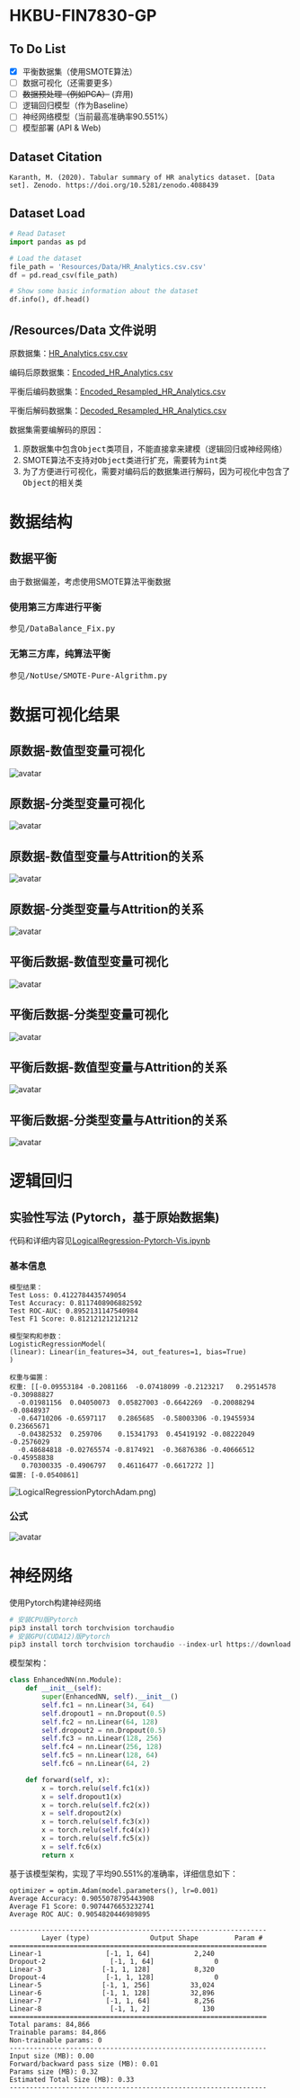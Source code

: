 # HKBU-FIN7830-GP

## To Do List
- [x] 平衡数据集（使用SMOTE算法）
- [ ] 数据可视化（还需要更多）
- [ ] ~~数据预处理（例如PCA）~~ (弃用)
- [ ] 逻辑回归模型（作为Baseline）
- [ ] 神经网络模型（当前最高准确率90.551%）
- [ ] 模型部署 (API & Web)

## Dataset Citation
```
Karanth, M. (2020). Tabular summary of HR analytics dataset. [Data set]. Zenodo. https://doi.org/10.5281/zenodo.4088439
```
## Dataset Load

```python
# Read Dataset
import pandas as pd

# Load the dataset
file_path = 'Resources/Data/HR_Analytics.csv.csv'
df = pd.read_csv(file_path)

# Show some basic information about the dataset
df.info(), df.head()
```
## /Resources/Data 文件说明
原数据集：[HR_Analytics.csv.csv](Resources%2FData%2FHR_Analytics.csv.csv)

编码后原数据集：[Encoded_HR_Analytics.csv](Resources%2FData%2FEncoded_HR_Analytics.csv)

平衡后编码数据集：[Encoded_Resampled_HR_Analytics.csv](Resources%2FData%2FEncoded_Resampled_HR_Analytics.csv)

平衡后解码数据集：[Decoded_Resampled_HR_Analytics.csv](Resources%2FData%2FDecoded_Resampled_HR_Analytics.csv)

数据集需要编解码的原因：
1. 原数据集中包含<kbd>Object</kbd>类项目，不能直接拿来建模（逻辑回归或神经网络）
2. SMOTE算法不支持对<kbd>Object</kbd>类进行扩充，需要转为<kbd>int</kbd>类
3. 为了方便进行可视化，需要对编码后的数据集进行解码，因为可视化中包含了<kbd>Object</kbd>的相关类

# 数据结构
## 数据平衡
由于数据偏差，考虑使用SMOTE算法平衡数据
### 使用第三方库进行平衡
参见<kbd>/DataBalance_Fix.py</kbd>

### 无第三方库，纯算法平衡
参见<kbd>/NotUse/SMOTE-Pure-Algrithm.py</kbd>

# 数据可视化结果
## 原数据-数值型变量可视化
![avatar](Resources/IMG/RawDataBasic1.png)
## 原数据-分类型变量可视化
![avatar](Resources/IMG/RawDataBasic2.png)
## 原数据-数值型变量与Attrition的关系
![avatar](Resources/IMG/RawDataRelation1.png)
## 原数据-分类型变量与Attrition的关系
![avatar](Resources/IMG/RawDataRelation2.png)
## 平衡后数据-数值型变量可视化
![avatar](Resources/IMG/BalanceDataBasic1.png)
## 平衡后数据-分类型变量可视化
![avatar](Resources/IMG/BalanceDataBasic2.png)
## 平衡后数据-数值型变量与Attrition的关系
![avatar](Resources/IMG/BalanceDataRelation1.png)
## 平衡后数据-分类型变量与Attrition的关系
![avatar](Resources/IMG/BalanceDataRelation2.png)

# 逻辑回归
## 实验性写法 (Pytorch，基于原始数据集)
代码和详细内容见[LogicalRegression-Pytorch-Vis.ipynb](NotUse%2FLogicalRegression-Pytorch-Vis.ipynb)
### 基本信息
```
模型结果：
Test Loss: 0.4122784435749054
Test Accuracy: 0.8117408906882592
Test ROC-AUC: 0.8952131147540984
Test F1 Score: 0.812121212121212

模型架构和参数：
LogisticRegressionModel(
(linear): Linear(in_features=34, out_features=1, bias=True)
)

权重与偏置：
权重: [[-0.09553184 -0.2081166  -0.07418099 -0.2123217   0.29514578 -0.30988827
  -0.01981156  0.04050073  0.05827003 -0.6642269  -0.20088294 -0.0848937
  -0.64710206 -0.6597117   0.2865685  -0.58003306 -0.19455934  0.23665671
  -0.04382532  0.259706    0.15341793  0.45419192 -0.08222049 -0.2576029
  -0.48684818 -0.02765574 -0.8174921  -0.36876386 -0.40666512 -0.45958838
   0.70300335 -0.4906797   0.46116477 -0.6617272 ]]
偏置: [-0.0540861]
```
![LogicalRegressionPytorchAdam.png](Resources%2FIMG%2FLogicalRegressionPytorchAdam.png))

### 公式
![avatar](Resources/IMG/LRfunction.png)

# 神经网络
使用Pytorch构建神经网络
```python
# 安装CPU版Pytorch
pip3 install torch torchvision torchaudio
# 安装GPU(CUDA12)版Pytorch
pip3 install torch torchvision torchaudio --index-url https://download.pytorch.org/whl/cu121
```
模型架构：
```python
class EnhancedNN(nn.Module):
    def __init__(self):
        super(EnhancedNN, self).__init__()
        self.fc1 = nn.Linear(34, 64)
        self.dropout1 = nn.Dropout(0.5)
        self.fc2 = nn.Linear(64, 128)
        self.dropout2 = nn.Dropout(0.5)
        self.fc3 = nn.Linear(128, 256)
        self.fc4 = nn.Linear(256, 128)
        self.fc5 = nn.Linear(128, 64)
        self.fc6 = nn.Linear(64, 2)

    def forward(self, x):
        x = torch.relu(self.fc1(x))
        x = self.dropout1(x)
        x = torch.relu(self.fc2(x))
        x = self.dropout2(x)
        x = torch.relu(self.fc3(x))
        x = torch.relu(self.fc4(x))
        x = torch.relu(self.fc5(x))
        x = self.fc6(x)
        return x
```
基于该模型架构，实现了平均90.551%的准确率，详细信息如下：
```
optimizer = optim.Adam(model.parameters(), lr=0.001)
Average Accuracy: 0.9055078795443908
Average F1 Score: 0.9074476653232741
Average ROC AUC: 0.9054820446989895
```
```
----------------------------------------------------------------
        Layer (type)               Output Shape         Param #
================================================================
Linear-1                [-1, 1, 64]           2,240
Dropout-2                [-1, 1, 64]               0
Linear-3               [-1, 1, 128]           8,320
Dropout-4               [-1, 1, 128]               0
Linear-5               [-1, 1, 256]          33,024
Linear-6               [-1, 1, 128]          32,896
Linear-7                [-1, 1, 64]           8,256
Linear-8                 [-1, 1, 2]             130
================================================================
Total params: 84,866
Trainable params: 84,866
Non-trainable params: 0
----------------------------------------------------------------
Input size (MB): 0.00
Forward/backward pass size (MB): 0.01
Params size (MB): 0.32
Estimated Total Size (MB): 0.33
----------------------------------------------------------------
```
